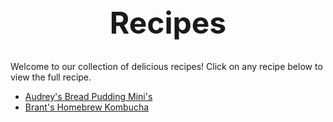 <header style="text-align: center; font-size: 3rem; font-weight: bold; margin-bottom: 2rem;">Recipes</header>

Welcome to our collection of delicious recipes! Click on any recipe below to view the full recipe.

- [Audrey's Bread Pudding Mini's](./bread-pudding.md)
- [Brant's Homebrew Kombucha](./brant_kombucha.md)
